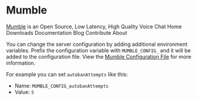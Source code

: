 # Mumble

[Mumble](https://www.mumble.info/) is an Open Source, Low Latency, High Quality Voice Chat Home Downloads Documentation Blog Contribute About

You can change the server configuration by adding additional environment variables.
Prefix the configuration variable with `MUMBLE_CONFIG_` and it will be added to the configuration file.
View the [Mumble Configuration File](https://wiki.mumble.info/wiki/Murmur.ini) for more information.

For example you can set `autobanAttempts` like this:

- Name: `MUMBLE_CONFIG_autobanAttempts`
- Value: `5`
